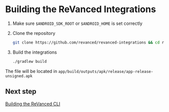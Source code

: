 # Building the ReVanced Integrations

1. Make sure `$ANDROID_SDK_ROOT` or `$ANDROID_HOME` is set correctly

2. Clone the repository

   ```bash
   git clone https://github.com/revanced/revanced-integrations && cd revanced-integrations
   ```

3. Build the integrations

   ```bash
   ./gradlew build
   ```

The file will be located in `app/build/outputs/apk/release/app-release-unsigned.apk`

## Next step

[Building the ReVanced CLI](6_building_revanced_cli.md)
